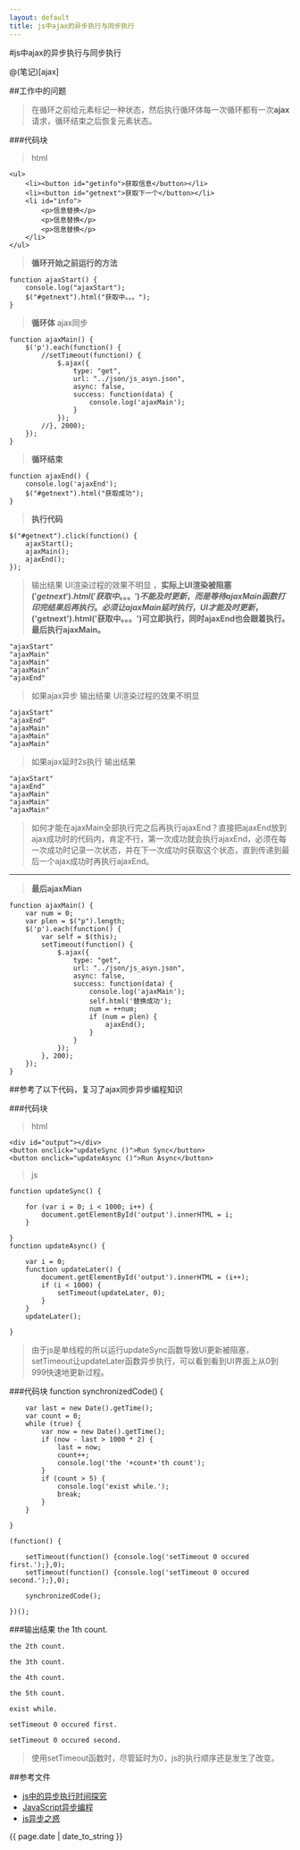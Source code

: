 ```yaml
---
layout: default
title: js中ajax的异步执行与同步执行
---
```

#js中ajax的异步执行与同步执行

@(笔记)[ajax]

##工作中的问题

>在循环之前给元素标记一种状态，然后执行循环体每一次循环都有一次**ajax**请求，循环结束之后恢复元素状态。

###代码块
>html

	<ul>
		<li><button id="getinfo">获取信息</button></li>
		<li><button id="getnext">获取下一个</button></li>
		<li id="info">
			<p>信息替换</p>
			<p>信息替换</p>
			<p>信息替换</p>
		</li>
	</ul>

>**循环开始之前运行的方法** 

	function ajaxStart() {
		console.log("ajaxStart");
		$("#getnext").html("获取中。。。");
	}
>**循环体** ajax同步

	function ajaxMain() {
		$('p').each(function() {
			//setTimeout(function() {
				$.ajax({
					type: "get",
					url: "../json/js_asyn.json",
					async: false,
					success: function(data) {
						console.log('ajaxMain');
					}
				});
			//}, 2000);
		});
	}
>**循环结束** 

	function ajaxEnd() {
		console.log('ajaxEnd');
		$("#getnext").html("获取成功");
	}
>**执行代码**

	$("#getnext").click(function() {
		ajaxStart();
		ajaxMain();
		ajaxEnd();
	});
>输出结果   UI渲染过程的效果不明显 ，**实际上UI渲染被阻塞$('getnext').html('获取中。。。')不能及时更新，而是等待ajaxMain函数打印完结果后再执行。必须让ajaxMain延时执行，UI才能及时更新，$('getnext').html('获取中。。。')可立即执行，同时ajaxEnd也会跟着执行。最后执行ajaxMain。**

	"ajaxStart"	
	"ajaxMain"	
	"ajaxMain"	
	"ajaxMain"
	"ajaxEnd"	
>如果ajax异步   输出结果   UI渲染过程的效果不明显

	"ajaxStart"	
	"ajaxEnd"	
	"ajaxMain"	
	"ajaxMain"	
	"ajaxMain"

>如果ajax延时2s执行  输出结果

	"ajaxStart"	
	"ajaxEnd"	
	"ajaxMain"	
	"ajaxMain"	
	"ajaxMain"

>如何才能在ajaxMain全部执行完之后再执行ajaxEnd？直接把ajaxEnd放到ajax成功时的代码内，肯定不行，第一次成功就会执行ajaxEnd，必须在每一次成功时记录一次状态，并在下一次成功时获取这个状态，直到传递到最后一个ajax成功时再执行ajaxEnd。

----------------------
>**最后ajaxMian**

	function ajaxMain() {
		var num = 0;
		var plen = $("p").length;
		$('p').each(function() {
			var self = $(this);
			setTimeout(function() {
				$.ajax({
					type: "get",
					url: "../json/js_asyn.json",
					async: false,
					success: function(data) {
						console.log('ajaxMain');
						self.html('替换成功');
						num = ++num;
						if (num = plen) {
							ajaxEnd();
						}
					}
				});
			}, 200);
		});
	}

##参考了以下代码，复习了ajax同步异步编程知识

###代码块
>html

	<div id="output"></div>
	<button onclick="updateSync ()">Run Sync</button>
	<button onclick="updateAsync ()">Run Async</button>
>js

	function updateSync() {
	
	    for (var i = 0; i < 1000; i++) {
	        document.getElementById('output').innerHTML = i;
	    }
	    
	}
	function updateAsync() {
	
	    var i = 0;
	    function updateLater() {
	        document.getElementById('output').innerHTML = (i++);
	        if (i < 1000) {
	            setTimeout(updateLater, 0);
	        }
	    }
	    updateLater();
	    
	}

>由于js是单线程的所以运行updateSync函数导致UI更新被阻塞，setTimeout让updateLater函数异步执行，可以看到看到UI界面上从0到999快速地更新过程。

###代码块
	function synchronizedCode() {
	
	    var last = new Date().getTime();
	    var count = 0;
	    while (true) {
	        var now = new Date().getTime();
	        if (now - last > 1000 * 2) {
	            last = now;
	            count++;
	            console.log('the '+count+'th count');
	        }
	        if (count > 5) {
	            console.log('exist while.');
	            break;
	        }
	    }
	    
	}

	(function() {
	
	    setTimeout(function() {console.log('setTimeout 0 occured first.');},0);
	    setTimeout(function() {console.log('setTimeout 0 occured second.');},0);
	    
	    synchronizedCode();
	    
	})();

###输出结果
	the 1th count.
	
	the 2th count.
	
	the 3th count.
	
	the 4th count.
	
	the 5th count.
	
	exist while.
	
	setTimeout 0 occured first.
	
	setTimeout 0 occured second.

>使用setTimeout函数时，尽管延时为0，js的执行顺序还是发生了改变。



##参考文件
- [js中的异步执行时间探究](http://echizen.github.io/tech/2016/03-05-asynchronous)
- [JavaScript异步编程](https://software.intel.com/zh-cn/articles/asynchronized-javascript-programming)
- [js异步之惑](http://blog.whyun.com/posts/js/)

<p>{{ page.date | date_to_string }}</p>
